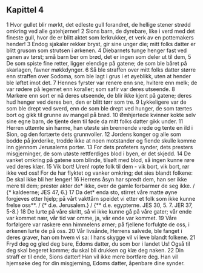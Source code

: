 ## Kapittel 4

1 Hvor gullet blir mørkt, det edleste gull forandret, de hellige stener strødd omkring ved alle gatehjørner!
2 Sions barn, de dyrebare, like i verd med det fineste gull, hvor de er blitt aktet som lerkrukker, et verk av en pottemakers hender!
3 Endog sjakaler rekker bryst, gir sine unger die; mitt folks datter er blitt grusom som strutsen i ørkenen.
4 Diebarnets tunge henger fast ved ganen av tørst; små barn ber om brød, det er ingen som deler ut til dem,
5 De som spiste fine retter, ligger elendige på gatene; de som ble båret på skarlagen, favner møkkdynger.
6 Så ble straffen over mitt folks datter større enn straffen over Sodoma, som ble lagt i grus i et øyeblikk, uten at hender ble løftet imot det.
7 Hennes fyrster var renere enn sne, hvitere enn melk; de var rødere på legemet enn koraller; som safir var deres utseende.
8 Mørkere enn sort er nå deres utseende, de blir ikke kjent på gatene; deres hud henger ved deres ben, den er blitt tørr som tre.
9 Lykkeligere var de som ble drept ved sverd, enn de som ble drept ved hunger, de som tærtes bort og gikk til grunne av mangel på brød.
10 Ømhjertede kvinner kokte selv sine egne barn, de tjente dem til føde da mitt folks datter gikk under.
11 Herren uttømte sin harme, han utøste sin brennende vrede og tente en ild i Sion, og den fortærte dets grunnvoller.
12 Jordens konger og alle som bodde på jorderike, trodde ikke at noen motstander og fiende skulle komme inn gjennom Jerusalems porter.
13 For dets profeters synder, dets presters misgjerninger, de som utøste rettferdiges blod i byen, er det skjedd.
14 De vanket omkring på gatene som blinde, tilsølt med blod, så ingen kunne røre ved deres klær.
15 Vik bort! Uren! ropte folk til dem - vik bort, vik bort, rør ikke ved oss! For de har flyktet og vanker omkring; det sies blandt folkene: De skal ikke bli her lenger!
16 Herrens åsyn har spredt dem, han ser ikke mere til dem; prester akter de* ikke, over de gamle forbarmer de seg ikke. / {* kaldeerne; JES 47, 6.}
17 Da det* enda sto, stirret våre matte øyne forgjeves etter hjelp; på vårt vakttårn speidet vi etter et folk som ikke kunne frelse oss**. / {* d.e. Jerusalem.} / {** d.e. egypterne. JES 30, 5. 7. JER 37, 5-8.}
18 De lurte på våre skritt, så vi ikke kunne gå på våre gater; vår ende var kommet nær, vår tid var omme, ja, vår ende var kommet.
19 Våre forfølgere var raskere enn himmelens ørner; på fjellene forfulgte de oss, i ørkenen lurte de på oss.
20 Vår livsånde, Herrens salvede, ble fanget i deres graver, han om hvem vi sa: I hans skygge vil vi leve blandt folkene.
21 Fryd deg og gled deg bare, Edoms datter, du som bor i landet Us! Også til deg skal begeret komme; du skal bli drukken og klæ deg naken.
22 Din straff er til ende, Sions datter! Han vil ikke mere bortføre deg. Han vil hjemsøke deg for din misgjerning, Edoms datter, åpenbare dine synder.
